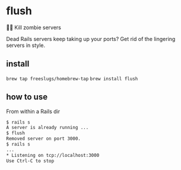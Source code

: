 # flush
🧟‍♂️ Kill zombie servers

Dead Rails servers keep taking up your ports? Get rid of the lingering servers in style. 

## install

`brew tap freeslugs/homebrew-tap`
`brew install flush`

## how to use

From within a Rails dir
```bash
$ rails s 
A server is already running ...
$ flush
Removed server on port 3000.
$ rails s 
...
* Listening on tcp://localhost:3000
Use Ctrl-C to stop
```
